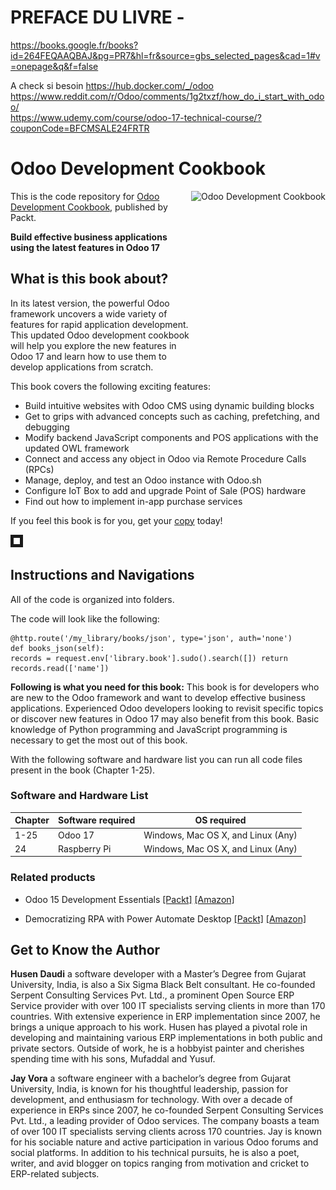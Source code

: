 # PREFACE DU LIVRE -   
https://books.google.fr/books?id=264FEQAAQBAJ&pg=PR7&hl=fr&source=gbs_selected_pages&cad=1#v=onepage&q&f=false

A check si besoin
https://hub.docker.com/_/odoo  
https://www.reddit.com/r/Odoo/comments/1g2txzf/how_do_i_start_with_odoo/  
https://www.udemy.com/course/odoo-17-technical-course/?couponCode=BFCMSALE24FRTR


# Odoo Development Cookbook

<a href="https://www.packtpub.com/product/odoo-development-cookbook-fifth-edition/9781805124276?utm_source=github&utm_medium=repository&utm_campaign=9781805124276"><img src="https://m.media-amazon.com/images/I/71tqBvTp1ML._SL1500_.jpg" alt="Odoo Development Cookbook" height="256px" align="right"></a>

This is the code repository for [Odoo Development Cookbook](https://www.packtpub.com/product/odoo-development-cookbook-fifth-edition/9781805124276?utm_source=github&utm_medium=repository&utm_campaign=9781805124276), published by Packt.

**Build effective business applications using the latest features in Odoo 17**

## What is this book about?
In its latest version, the powerful Odoo framework uncovers a wide variety of features for rapid application development. This updated Odoo development cookbook will help you explore the new features in Odoo 17 and learn how to use them to develop applications from scratch.

This book covers the following exciting features:
* Build intuitive websites with Odoo CMS using dynamic building blocks
* Get to grips with advanced concepts such as caching, prefetching, and debugging
* Modify backend JavaScript components and POS applications with the updated OWL framework
* Connect and access any object in Odoo via Remote Procedure Calls (RPCs)
* Manage, deploy, and test an Odoo instance with Odoo.sh
* Configure IoT Box to add and upgrade Point of Sale (POS) hardware
* Find out how to implement in-app purchase services

If you feel this book is for you, get your [copy](https://www.amazon.com/dp/1805124277) today!

<a href="https://www.packtpub.com/?utm_source=github&utm_medium=banner&utm_campaign=GitHubBanner"><img src="https://raw.githubusercontent.com/PacktPublishing/GitHub/master/GitHub.png" 
alt="https://www.packtpub.com/" border="5" /></a>

## Instructions and Navigations
All of the code is organized into folders.

The code will look like the following:
```
@http.route('/my_library/books/json', type='json', auth='none')
def books_json(self):
records = request.env['library.book'].sudo().search([]) return 
records.read(['name'])
```

**Following is what you need for this book:**
This book is for developers who are new to the Odoo framework and want to develop effective business applications. Experienced Odoo developers looking to revisit specific topics or discover new features in Odoo 17 may also benefit from this book. Basic knowledge of Python programming and JavaScript programming is necessary to get the most out of this book.

With the following software and hardware list you can run all code files present in the book (Chapter 1-25).
### Software and Hardware List
| Chapter | Software required | OS required |
| -------- | ------------------------------------ | ----------------------------------- |
| 1-25 | Odoo 17 | Windows, Mac OS X, and Linux (Any) |
| 24 | Raspberry Pi | Windows, Mac OS X, and Linux (Any) |


### Related products
* Odoo 15 Development Essentials [[Packt]](https://www.packtpub.com/product/odoo-15-development-essentials-fifth-edition/9781800200067?utm_source=github&utm_medium=repository&utm_campaign=9781800200067) [[Amazon]](https://www.amazon.com/dp/1800200064)

* Democratizing RPA with Power Automate Desktop [[Packt]](https://www.packtpub.com/product/democratizing-rpa-with-power-automate-desktop/9781803245942?utm_source=github&utm_medium=repository&utm_campaign=9781803245942) [[Amazon]](https://www.amazon.com/dp/1803245948)


## Get to Know the Author
**Husen Daudi**
a software developer with a Master’s Degree from Gujarat University, India, is also a Six 
Sigma Black Belt consultant. He co-founded Serpent Consulting Services Pvt. Ltd., a prominent Open 
Source ERP Service provider with over 100 IT specialists serving clients in more than 170 countries. 
With extensive experience in ERP implementation since 2007, he brings a unique approach to his 
work. Husen has played a pivotal role in developing and maintaining various ERP implementations 
in both public and private sectors. Outside of work, he is a hobbyist painter and cherishes spending 
time with his sons, Mufaddal and Yusuf.

**Jay Vora**
a software engineer with a bachelor’s degree from Gujarat University, India, is known for his 
thoughtful leadership, passion for development, and enthusiasm for technology. With over a decade 
of experience in ERPs since 2007, he co-founded Serpent Consulting Services Pvt. Ltd., a leading 
provider of Odoo services. The company boasts a team of over 100 IT specialists serving clients across 
170 countries. Jay is known for his sociable nature and active participation in various Odoo forums 
and social platforms. In addition to his technical pursuits, he is also a poet, writer, and avid blogger 
on topics ranging from motivation and cricket to ERP-related subjects.
